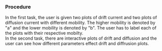 ### Procedure
In the first task, the user is given two plots of drift current and two plots of diffusion current with different mobility. The higher mobility is denoted by "a" and the lower mobility is denoted by "b". The user has to label each of the plots with their respective mobilty.<br>
In the second task, there are interactive plots of drift and diffusion and the user can see how different parameters effect drift and diffrusion plots.